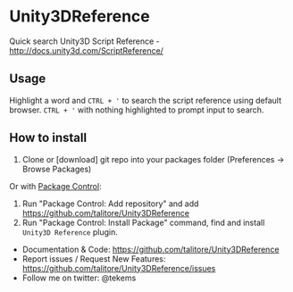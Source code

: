# Unity3DReference

Quick search Unity3D Script Reference - http://docs.unity3d.com/ScriptReference/

## Usage

Highlight a word and `CTRL + '` to search the script reference using default browser.
`CTRL + '` with nothing highlighted to prompt input to search.


## How to install

1. Clone or [download] git repo into your packages folder (Preferences -> Browse Packages)

Or with [Package Control](http://wbond.net/sublime_packages/package_control):

1. Run "Package Control: Add repository" and add https://github.com/talitore/Unity3DReference
2. Run "Package Control: Install Package" command, find and install `Unity3D Reference` plugin.


* Documentation & Code: https://github.com/talitore/Unity3DReference
* Report issues / Request New Features: https://github.com/talitore/Unity3DReference/issues
* Follow me on twitter: @tekems